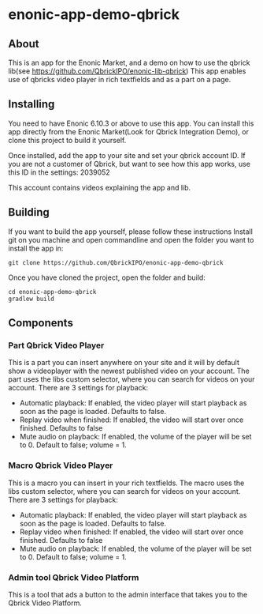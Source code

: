 # enonic-app-demo-qbrick
## About
This is an app for the Enonic Market, and a demo on how to use the qbrick lib(see https://github.com/QbrickIPO/enonic-lib-qbrick)
This app enables use of qbricks video player in rich textfields and as a part on a page.

## Installing
You need to have Enonic 6.10.3 or above to use this app.
You can install this app directly from the Enonic Market(Look for Qbrick Integration Demo), or clone this project to build it yourself.

Once installed, add the app to your site and set your qbrick account ID. If you are not a customer of Qbrick, but want to see how this app works, use this ID in the settings: 2039052 

This account contains videos explaining the app and lib.

## Building
If you want to build the app yourself, please follow these instructions
Install git on you machine and open commandline and open the folder you want to install the app in:
```
git clone https://github.com/QbrickIPO/enonic-app-demo-qbrick

```
Once you have cloned the project, open the folder and build:
```
cd enonic-app-demo-qbrick
gradlew build
```

## Components
### Part Qbrick Video Player
This is a part you can insert anywhere on your site and it will by default show a videoplayer with the newest published video on your account. The part uses the libs custom selector, where you can search for videos on your account. There are 3 settings for playback:
* Automatic playback: If enabled, the video player will start playback as soon as the page is loaded. Defaults to false.
* Replay video when finished: If enabled, the video will start over once finished. Defaults to false
* Mute audio on playback: If enabled, the volume of the player will be set to 0. Default to false; volume = 1.

### Macro Qbrick Video Player
This is a macro you can insert in your rich textfields. The macro uses the libs custom selector, where you can search for videos on your account. There are 3 settings for playback:
* Automatic playback: If enabled, the video player will start playback as soon as the page is loaded. Defaults to false.
* Replay video when finished: If enabled, the video will start over once finished. Defaults to false
* Mute audio on playback: If enabled, the volume of the player will be set to 0. Default to false; volume = 1.

### Admin tool Qbrick Video Platform
This is a tool that ads a button to the admin interface that takes you to the Qbrick Video Platform. 
